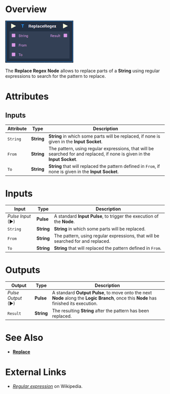 # Overview

![The Replace Regex  Node.](../../.gitbook/assets/node-replaceregex.png)

The **Replace Regex** **Node** allows to replace parts of a **String** using regular expressions to search for the pattern to replace. 


# Attributes

## Inputs

|Attribute|Type|Description|
|---|---|---|
| `String` | **String** | **String** in which some parts will be replaced, if none is given in the **Input Socket**. |
| `From` | **String** | The pattern, using regular expressions, that will be searched for and replaced, if none is given in the **Input Socket**. |
| `To` | **String** | **String** that will replaced the pattern defined in `From`, if none is given in the **Input Socket**. |

# Inputs

|Input|Type|Description|
|---|---|---|
|*Pulse Input* (►)|**Pulse**|A standard **Input Pulse**, to trigger the execution of the **Node**.|
| `String` | **String** | **String** in which some parts will be replaced. |
| `From` | **String** | The pattern, using regular expressions, that will be searched for and replaced. |
| `To` | **String** | **String** that will replaced the pattern defined in `From`. |

# Outputs

|Output|Type|Description|
|---|---|---|
|*Pulse Output* (►)|**Pulse**|A standard **Output Pulse**, to move onto the next **Node** along the **Logic Branch**, once this **Node** has finished its execution.|
| `Result` | **String** | The resulting **String** after the pattern has been replaced. |

# See Also

* [**Replace**](replace.md)

# External Links

* [*Regular expression*](https://en.wikipedia.org/wiki/Regular_expression) on Wikipedia.

